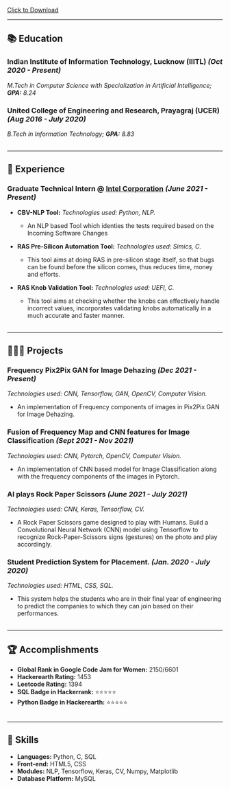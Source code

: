 <!-- ## Portfolio

_Software engineer and journalist based in Berlin, Germany_ <br>

[Email](mailto:hello@workwithcarolyn.com) / [Website](https://workwithcarolyn.com/) / [LinkedIn](https://www.linkedin.com/in/carolstran/) / [GitHub](https://github.com/carolstran/) / [Twitter](https://twitter.com/carolstran/) / [DEV](https://dev.to/carolstran/)
 -->
 
<a href="/images/logo.jpg" download>Click to Download</a>

---

## 📚 Education

### Indian Institute of Information Technology, Lucknow (IIITL) _(Oct 2020 - Present)_ <br>
  _M.Tech in Computer Science with Specialization in Artificial Intelligence; **GPA:** 8.24_

### United College of Engineering and Research, Prayagraj (UCER) _(Aug 2016 - July 2020)_ <br>
  _B.Tech in Information Technology; **GPA:** 8.83_
<br><br>

---

## 💼 Experience

### Graduate Technical Intern @ [Intel Corporation](https://www.intel.com/content/www/us/en/homepage.html) _(June 2021 - Present)_ <br>
  - **CBV-NLP Tool:** _Technologies used: Python, NLP._
    - An NLP based Tool which identies the tests required based on the Incoming Software Changes

  - **RAS Pre-Silicon Automation Tool:** _Technologies used: Simics, C._
      - This tool aims at doing RAS in pre-silicon stage itself, so that bugs can be found before the silicon comes, thus reduces time, money and efforts.

  - **RAS Knob Validation Tool:** _Technologies used: UEFI, C._
      - This tool aims at checking whether the knobs can effectively handle incorrect values, incorporates validating knobs automatically in a much accurate and faster manner.
<br><br>

---

## 👩🏼‍💻 Projects


### Frequency Pix2Pix GAN for Image Dehazing _(Dec 2021 - Present)_ 
_Technologies used: CNN, Tensorflow, GAN, OpenCV, Computer Vision._
 - An implementation of Frequency components of images in Pix2Pix GAN for Image Dehazing.

### Fusion of Frequency Map and CNN features for Image Classification _(Sept 2021 - Nov 2021)_ 
_Technologies used: CNN, Pytorch, OpenCV, Computer Vision._
 - An implementation of CNN based model for Image Classification along with the frequency components of the images in Pytorch.

### AI plays Rock Paper Scissors _(June 2021 - July 2021)_ 
_Technologies used: CNN, Keras, Tensorflow, CV._
 - A Rock Paper Scissors game designed to play with Humans. Build a Convolutional Neural Network (CNN) model using Tensorflow to recognize Rock-Paper-Scissors signs (gestures) on the photo and play accordingly.

### Student Prediction System for Placement. _(Jan. 2020 - July 2020)_ 
_Technologies used: HTML, CSS, SQL._
 - This system helps the students who are in their final year of engineering to predict the companies to which they can join based on their performances.
<br><br>

---

## 🏆 Accomplishments

 - **Global Rank in Google Code Jam for Women:** 2150/6601 <br>
 - **Hackerearth Rating:** 1453 <br>
 - **Leetcode Rating:** 1394 <br>
 - **SQL Badge in Hackerrank:** ⭐⭐⭐⭐⭐ <br> 
 - **Python Badge in Hackerearth:** ⭐⭐⭐⭐⭐
<br><br>

---

## 🧠 Skills

 - **Languages:** Python, C, SQL <br>
 - **Front-end:** HTML5, CSS <br>
 - **Modules:** NLP, Tensorflow, Keras, CV, Numpy, Matplotlib <br>
 - **Database Platform:** MySQL 
